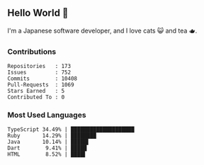 ## Hello World 👋

I'm a Japanese software developer, and I love cats 😺 and tea 🫖.

### Contributions

    Repositories   : 173
    Issues         : 752
    Commits        : 10408
    Pull-Requests  : 1069
    Stars Earned   : 5
    Contributed To : 0

### Most Used Languages

    TypeScript 34.49% | ████████████████████
    Ruby       14.29% | ████████
    Java       10.14% | █████▌
    Dart        9.41% | █████
    HTML        8.52% | ████▌
